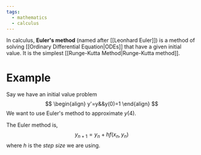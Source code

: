```yaml
---
tags:
  - mathematics
  - calculus
---
```

In calculus, **Euler's method** (named after [[Leonhard Euler]]) is a method of solving [[Ordinary Differential Equation|ODEs]] that have a given initial value. It is the simplest [[Runge-Kutta Method|Runge-Kutta method]].
# Example
Say we have an initial value problem
$$
\begin{align}
y'=y&&y(0)=1
\end{align}
$$
We want to use Euler's method to approximate $y(4)$.

The Euler method is,
$$
y_{n+1}=y_{n}+hf(x_{n},y_{n})
$$
where $h$ is the *step size* we are using. 